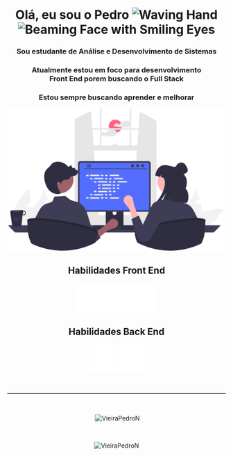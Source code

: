 <h1 align="center">Olá, eu sou o 
    <a href="https://www.linkedin.com/in/pedro-n%C3%ADcolas-vieira-649963201/" 
    target= "_blank"
    style="text-decoration:none;"
    >Pedro </a>
    <img src="https://raw.githubusercontent.com/Tarikul-Islam-Anik/Animated-Fluent-Emojis/master/Emojis/Hand%20gestures/Waving%20Hand.png" alt="Waving Hand" width="30" height="30" />
    <img src="https://raw.githubusercontent.com/Tarikul-Islam-Anik/Animated-Fluent-Emojis/master/Emojis/Smilies/Beaming%20Face%20with%20Smiling%20Eyes.png" alt="Beaming Face with Smiling Eyes" width="25" height="25" />
</h1>

<h3 align="center">Sou estudante de Análise e Desenvolvimento de Sistemas</h3>
<h3 align="center">Atualmente estou em foco para desenvolvimento<br> Front End porem buscando o Full Stack</h3>
<h3 align="center">Estou sempre buscando aprender e melhorar</h3>
<div style="text-align: center;">
  <p align="center">
    <img src="./assets/imgs/undraw_pair_programming_re_or4x.svg" style="width:500px;"/>
  </p>
</div>
<div style="text-align: center;">
  <h2 align="center">Habilidades Front End</h2>
  <p align="center">
    <img src="./assets/imgs/js-brands-solid.svg"/>
    <img src="./assets/imgs/icons8-typescript.svg">
    <img src="./assets/imgs/angular-brands-solid.svg"/>
  </p>
</div>


<div style="text-align: center;">
  <h2 align="center">Habilidades Back End</h2>
  <p align="center">
    <img src="./assets/imgs/python-brands-solid.svg"/> 
    <!-- <img src="./assets/imgs/icons8-sqlite.svg"/> -->
    <img src="./assets/imgs/icons8-csharp.svg"/>
  </p>
</div>
 
 
<br>
<hr style="border: none; border-top: 1px solid #555; width: 100%;" />
<br>
<p align="center">&nbsp;<img align="center" src="https://github-readme-stats.vercel.app/api?username=VieiraPedroN&theme=dark&show_icons=true&locale=en"  alt="VieiraPedroN" /></p>

<br><p align="center"><img align="center" src="https://github-readme-stats.vercel.app/api/top-langs?username=VieiraPedroN&show_icons=true&theme=dark&locale=en&layout=compact" alt="VieiraPedroN" /></p>
